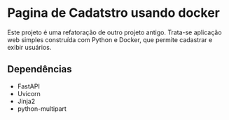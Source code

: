 # Pagina de Cadatstro usando docker

Este projeto é uma refatoração de outro projeto antigo. Trata-se aplicação web simples construída com Python e Docker, que permite cadastrar e exibir usuários.

## Dependências

-   FastAPI
-   Uvicorn
-   Jinja2
-   python-multipart
